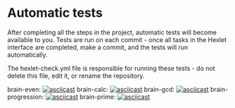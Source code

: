 # Automatic tests

After completing all the steps in the project, automatic tests will become available to you. Tests are run on each commit - once all tasks in the Hexlet interface are completed, make a commit, and the tests will run automatically.

The hexlet-check.yml file is responsible for running these tests - do not delete this file, edit it, or rename the repository.

brain-even: [![asciicast](https://asciinema.org/a/574664.svg)](https://asciinema.org/a/574664)
brain-calc: [![asciicast](https://asciinema.org/a/575556.svg)](https://asciinema.org/a/575556)
brain-gcd: [![asciicast](https://asciinema.org/a/576221.svg)](https://asciinema.org/a/576221)
brain-progression: [![asciicast](https://asciinema.org/a/576480.svg)](https://asciinema.org/a/576480)
brain-prime: [![asciicast](https://asciinema.org/a/576602.svg)](https://asciinema.org/a/576602)